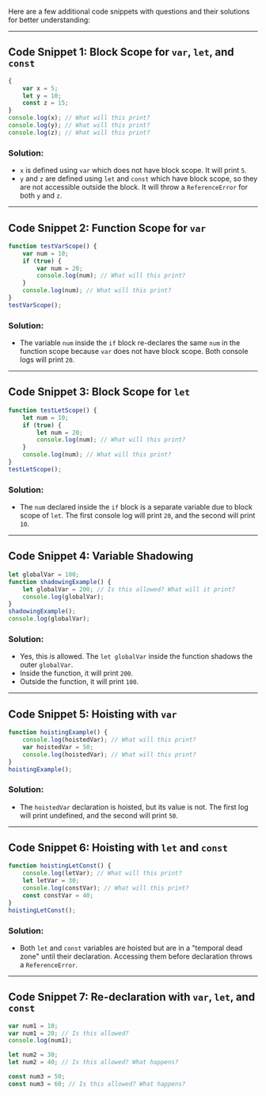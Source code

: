 Here are a few additional code snippets with questions and their solutions for better understanding:
***
## Code Snippet 1: Block Scope for `var`, `let`, and `const`

```js
{
    var x = 5;
    let y = 10;
    const z = 15;
}
console.log(x); // What will this print?
console.log(y); // What will this print?
console.log(z); // What will this print?
```

### Solution:
- `x` is defined using `var` which does not have block scope. It will print `5`.
- `y` and `z` are defined using `let` and `const` which have block scope, so they are not accessible outside the block. It will throw a `ReferenceError` for both `y` and `z`.
***
## Code Snippet 2: Function Scope for `var`

```js
function testVarScope() {
    var num = 10;
    if (true) {
        var num = 20;
        console.log(num); // What will this print?
    }
    console.log(num); // What will this print?
}
testVarScope();
```

### Solution:
- The variable `num` inside the `if` block re-declares the same `num` in the function scope because `var` does not have block scope. Both console logs will print `20`.
***
## Code Snippet 3: Block Scope for `let`

```js
function testLetScope() {
    let num = 10;
    if (true) {
        let num = 20;
        console.log(num); // What will this print?
    }
    console.log(num); // What will this print?
}
testLetScope();
```

### Solution:
- The `num` declared inside the `if` block is a separate variable due to block scope of `let`. The first console log will print `20`, and the second will print `10`.
***
## Code Snippet 4: Variable Shadowing

```js
let globalVar = 100;
function shadowingExample() {
    let globalVar = 200; // Is this allowed? What will it print?
    console.log(globalVar);
}
shadowingExample();
console.log(globalVar);
```

### Solution:
- Yes, this is allowed. The `let globalVar` inside the function shadows the outer `globalVar`.
- Inside the function, it will print `200`.
- Outside the function, it will print `100`.
***
## Code Snippet 5: Hoisting with `var`

```js
function hoistingExample() {
    console.log(hoistedVar); // What will this print?
    var hoistedVar = 50;
    console.log(hoistedVar); // What will this print?
}
hoistingExample();
```

### Solution:
- The `hoistedVar` declaration is hoisted, but its value is not. The first log will print undefined, and the second will print `50`.
***
## Code Snippet 6: Hoisting with `let` and `const`

```js
function hoistingLetConst() {
    console.log(letVar); // What will this print?
    let letVar = 30;
    console.log(constVar); // What will this print?
    const constVar = 40;
}
hoistingLetConst();
```

### Solution:
- Both `let` and `const` variables are hoisted but are in a "temporal dead zone" until their declaration. Accessing them before declaration throws a `ReferenceError`.
***
## Code Snippet 7: Re-declaration with `var`, `let`, and `const`

```js
var num1 = 10;
var num1 = 20; // Is this allowed?
console.log(num1);

let num2 = 30;
let num2 = 40; // Is this allowed? What happens?

const num3 = 50;
const num3 = 60; // Is this allowed? What happens?
```

